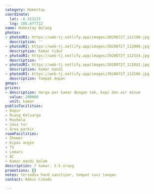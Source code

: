 ```yaml
---
category: Homestay
coordinate:
  lat: -6.513115
  lng: 105.677712
name: Homestay Bolang
photos:
- photoURI: https://web-tj.netlify.app/images/20200727_112100.jpg
  description: ''
- photoURI: https://web-tj.netlify.app/images/20200727_112000.jpg
  description: Kamar tidur
- photoURI: https://web-tj.netlify.app/images/20200727_112524.jpg
  description: ''
- photoURI: https://web-tj.netlify.app/images/20200727_112042.jpg
  description: Kamar mandi
- photoURI: https://web-tj.netlify.app/images/20200727_112506.jpg
  description: Tampak depan
gmaps: ''
prices:
- description: Harga per kamar dengan teh, kopi dan air minum
  value: 200000
  unit: kamar
publicFacilities:
- Dapur
- Ruang Keluarga
- Mushola
- Jasa tur
- Area parkir
roomFacilities:
- Shower
- Kipas angin
- TV
- Lemari
- AC
- Kamar mandi dalam
description: 7 kamar. 3-5 orang
promotions: []
notes: tersedia hand sanitizer, tempat cuci tangan
contact: Admin Cikadu

---
```

